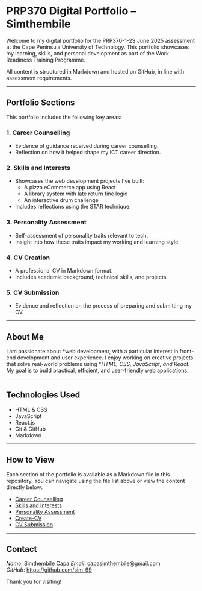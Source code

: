 # PRP370 Digital Portfolio – Simthembile

Welcome to my digital portfolio for the PRP370-1-2S June 2025 assessment at the Cape Peninsula University of Technology. This portfolio showcases my learning, skills, and personal development as part of the Work Readiness Training Programme.

All content is structured in Markdown and hosted on GitHub, in line with assessment requirements.

---

## Portfolio Sections

This portfolio includes the following key areas:

### 1. Career Counselling
- Evidence of guidance received during career counselling.
- Reflection on how it helped shape my ICT career direction.

### 2. Skills and Interests
- Showcases the web development projects I've built:
  - A pizza eCommerce app using React
  - A library system with late return fine logic
  - An interactive drum challenge
- Includes reflections using the STAR technique.

### 3. Personality Assessment
- Self-assessment of personality traits relevant to tech.
- Insight into how these traits impact my working and learning style.

### 4. CV Creation
- A professional CV in Markdown format.
- Includes academic background, technical skills, and projects.

### 5. CV Submission
- Evidence and reflection on the process of preparing and submitting my CV.

---

## About Me

I am passionate about *web development, with a particular interest in front-end development and user experience. I enjoy working on creative projects that solve real-world problems using **HTML, CSS, JavaScript, and React*. My goal is to build practical, efficient, and user-friendly web applications.

---

## Technologies Used

- HTML & CSS
- JavaScript
- React.js
- Git & GitHub
- Markdown

---

## How to View

Each section of the portfolio is available as a Markdown file in this repository. You can navigate using the file list above or view the content directly below:

- [Career Counselling](Career-counselling.md)
- [Skills and Interests](Skills-interests.md)
- [Personality Assessment](Personality-assessment.md)
- [Create-CV](Create-CV.md)
- [CV Submission](Cv-submission.md)

---

## Contact

*Name*: Simthembile  Capa
*Email*: capasimthembile@gmail.com  
*GitHub*: [https://github.com/sim-99 ](https://github.com/sim-99 )

Thank you for visiting!
